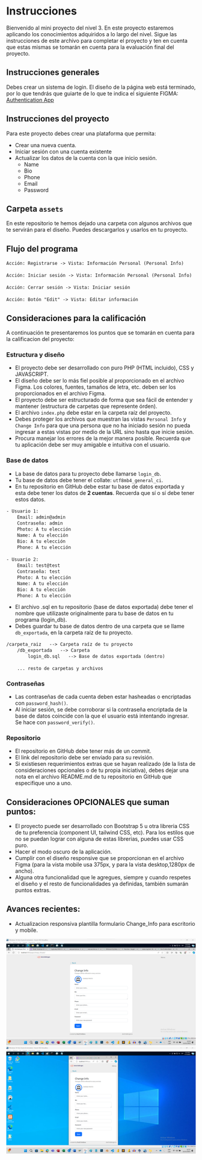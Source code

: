 # Instrucciones

Bienvenido al mini proyecto del nivel 3. En este proyecto estaremos aplicando los conocimientos adquiridos a lo largo del nivel. Sigue las instrucciones de este archivo para completar el proyecto y ten en cuenta que estas mismas se tomarán en cuenta para la evaluación final del proyecto.

## Instrucciones generales

Debes crear un sistema de login. El diseño de la página web está terminado, por lo que tendrás que guiarte de lo que te indica el siguiente FIGMA: [Authentication App](https://www.figma.com/file/ZM0DPZbzK39o3rqwiaOPTD/Authentication-App?type=design&node-id=0-1&mode=design)

## Instrucciones del proyecto

Para este proyecto debes crear una plataforma que permita:

- Crear una nueva cuenta.
- Iniciar sesión con una cuenta existente
- Actualizar los datos de la cuenta con la que inicio sesión.
  - Name
  - Bio
  - Phone
  - Email
  - Password

## Carpeta `assets`

En este repositorio te hemos dejado una carpeta con algunos archivos que te servirán para el diseño. Puedes descargarlos y usarlos en tu proyecto.

## Flujo del programa

```
Acción: Registrarse -> Vista: Información Personal (Personal Info)

Acción: Iniciar sesión -> Vista: Información Personal (Personal Info)

Acción: Cerrar sesión -> Vista: Iniciar sesión

Acción: Botón "Edit" -> Vista: Editar información
```

## Consideraciones para la calificación

A continuación te presentaremos los puntos que se tomarán en cuenta para la calificacion del proyecto:

### Estructura y diseño

- El proyecto debe ser desarrollado con puro PHP (HTML incluido), CSS y JAVASCRIPT.
- El diseño debe ser lo más fiel posible al proporcionado en el archivo Figma.
  Los colores, fuentes, tamaños de letra, etc. deben ser los proporcionados en el archivo Figma.
- El proyecto debe ser estructurado de forma que sea fácil de entender y mantener (estructura de carpetas que represente órden).
- El archivo `index.php` debe estar en la carpeta raíz del proyecto.
- Debes proteger los archivos que muestran las vistas `Personal Info` y `Change Info` para que una persona que no ha iniciado sesión no pueda ingresar a estas vistas por medio de la URL sino hasta que inicie sesión.
- Procura manejar los errores de la mejor manera posible. Recuerda que tu aplicación debe ser muy amigable e intuitiva con el usuario.

### Base de datos

- La base de datos para tu proyecto debe llamarse `login_db`.
- Tu base de datos debe tener el collate: `utf8mb4_general_ci`.
- En tu repositorio en GitHub debe estar tu base de datos exportada y esta debe tener los datos de **2 cuentas**. Recuerda que sí o sí debe tener estos datos.

```
- Usuario 1:
    Email: admin@admin
    Contraseña: admin
    Photo: A tu elección
    Name: A tu elección
    Bio: A tu elección
    Phone: A tu elección

- Usuario 2:
    Email: test@test
    Contraseña: test
    Photo: A tu elección
    Name: A tu elección
    Bio: A tu elección
    Phone: A tu elección
```

- El archivo .sql en tu repositorio (base de datos exportada) debe tener el nombre que utilizaste originalmente para tu base de datos en tu programa (login_db).
- Debes guardar tu base de datos dentro de una carpeta que se llame `db_exportada`, en la carpeta raíz de tu proyecto.

```
/carpeta_raiz   --> Carpeta raíz de tu proyecto
    /db_exportada   --> Carpeta
        login_db.sql   --> Base de datos exportada (dentro)

    ... resto de carpetas y archivos
```

### Contraseñas

- Las contraseñas de cada cuenta deben estar hasheadas o encriptadas con `password_hash()`.
- Al iniciar sesión, se debe corroborar si la contraseña encriptada de la base de datos coincide con la que el usuario está intentando ingresar. Se hace con `password_verify()`.

### Repositorio

- El repositorio en GitHub debe tener más de un commit.
- El link del repositorio debe ser enviado para su revisión.
- Si existiesen requerimientos extras que se hayan realizado (de la lista de consideraciones opcionales o de tu propia iniciativa), debes dejar una nota en el archivo README.md de tu repositorio en GitHub que especifique uno a uno.

## Consideraciones OPCIONALES que suman puntos:

- El proyecto puede ser desarrollado con Bootstrap 5 u otra libreria CSS de tu preferencia (component UI, tailwind CSS, etc). Para los estilos que no se puedan lograr con alguna de estas librerias, puedes usar CSS puro.
- Hacer el modo oscuro de la aplicación.
- Cumplir con el diseño responsive que se proporcionan en el archivo Figma (para la vista mobile usa 375px, y para la vista desktop,1280px de ancho).
- Alguna otra funcionalidad que le agregues, siempre y cuando respetes el diseño y el resto de funcionalidades ya definidas, también sumarán puntos extras.

## Avances recientes:
- Actualizacion responsiva plantilla formulario Change_Info para escritorio y mobile.

![Change_Info_Desktop](https://github.com/doullorellana/MP_N3/blob/main/avances/Change_Info.png)
![Change_Info_Mobile](https://github.com/doullorellana/MP_N3/blob/main/avances/Change_Info_Mobile.png)
